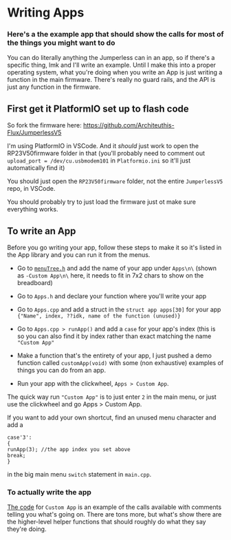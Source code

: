 # Writing Apps



### Here's a the example app that should show the calls for most of the things you might want to do

You can do literally anything the Jumperless can in an app, so if there's a specific thing, lmk and I'll write an example. Until I make this into a proper operating system, what you're doing when you write an App is just writing a function in the main firmware. There's really no guard rails, and the API is just any function in the firmware. 


## First get it PlatformIO set up to flash code

So fork the firmware here: https://github.com/Architeuthis-Flux/JumperlessV5

I'm using PlatformIO in VSCode. And it *should* just work to open the RP23V50firmware folder in that (you'll probably need to comment out `upload_port = /dev/cu.usbmodem101` in `Platformio.ini` so it'll just automatically find it)

You should just open the `RP23V50firmware` folder, not the entire `JumperlessV5` repo, in VSCode.

You should probably try to just load the firmware just ot make sure everything works.

## To write an App

Before you go writing your app, follow these steps to make it so it's listed in the App library and you can run it from the menus.

- Go to [`menuTree.h`](https://github.com/Architeuthis-Flux/JumperlessV5/blob/main/RP23V50firmware/src/menuTree.h) and add the name of your app under `Apps\n\` (shown as `-Custom App\n\` here, it needs to fit in 7x2 chars to show on the breadboard)

- Go to `Apps.h` and declare your function where you'll write your app

- Go to `Apps.cpp` and add a struct in the `struct app apps[30]` for your app 
`{"Name", index, ??idk, name of the function (unused)}`

- Go to `Apps.cpp > runApp()` and add a `case` for your app's index (this is so you can also find it by index rather than exact matching the name `"Custom App"`

- Make a function that's the entirety of your app, I just pushed a demo function called `customApp(void)` with some (non exhaustive) examples of things you can do from an app.

- Run your app with the clickwheel, `Apps > Custom App`.

The quick way run `"Custom App"` is to just enter `2` in the main menu, or just use the clickwheel and go Apps > Custom App.


If you want to add your own shortcut, find an unused menu character and add a 
```
case'3':
{
runApp(3); //the app index you set above
break;
}
``` 
in the big main menu `switch` statement in `main.cpp`.

### To actually write the app

[The code](https://github.com/Architeuthis-Flux/JumperlessV5/blob/6fd4fcba572c4b524435ec36c8901adcedbf52c6/RP23V50firmware/src/Apps.cpp#L141) for `Custom App` is an example of the calls available with comments telling you what's going on. There are tons more, but what's show there are the higher-level helper functions that should roughly do what they say they're doing.






